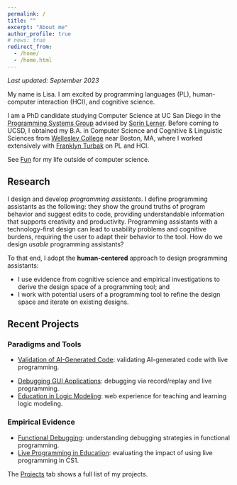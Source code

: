 ```yaml
---
permalink: /
title: ""
excerpt: "About me"
author_profile: true
# news: true
redirect_from: 
  - /home/
  - /home.html
---
```


_Last updated: September 2023_



My name is Lisa. I am excited by programming languages (PL), human-computer interaction (HCI), and cognitive science. 

I am a PhD candidate studying Computer Science at UC San Diego in the [Programming Systems Group](http://cseweb.ucsd.edu/groups/progsys/) advised by [Sorin Lerner](http://cseweb.ucsd.edu/~lerner/). 
Before coming to UCSD, I obtained my B.A. in Computer Science and Cognitive & Linguistic Sciences from [Wellesley College](https://www.wellesley.edu) near Boston, MA, 
where I worked extensively with [Franklyn Turbak](https://cs.wellesley.edu/~fturbak/) on PL and HCI.

See [Fun](/fun/) for my life outside of computer science.
<!-- where I worked extensively with [Franklyn Turbak](https://cs.wellesley.edu/~fturbak/) on designing a textual representation for the block-based MIT App Inventor. -->

<!-- My academic interests lie in the intersection of programming languages and human-computer interaction, include programming language design, error reporting and handling, and human-(programming) language interaction. -->
<!-- Through programming tools that are user-friendly and accessible, I aspire to lower the boundaries to learning computer science and programming for everyone. -->

Research
------
I design and develop _programming assistants_. I define programming assistants as the following: they show the ground truths of program behavior and suggest edits to code, providing understandable information that supports creativity and productivity. Programming assistants with a technology-first design can lead to usability problems and cognitive burdens, requiring the user to adapt their behavior to the tool. How do we design _usable_ programming assistants?
<!-- My current research _vision_ is the following: I hope to improve *human <-> human communication*, the main media of which are computers, specifically programming tools. Such communication can be subdivided into two categories, each coming with questions I aim to address: -->

<!-- 1. **Tool Designer-to-User Communication.** How should the designer of a programming tool (languages, interfaces, etc.) effectively communicate their design intent and the capabilities of the tool to the user, so that the tool is learnable and usable? What needs to be done so that the users' needs are taken into consideration during the design and development of the tool?

2. **Programmer-to-Programmer Communication.** What needs to be done in a programming tool such that it helps a programmer understand code written by the others (including machines)? -->
<!-- 1. **Self-to-Self Communication.** What programming aids can be developed to help the programmer correctly reason about the program behavior, assiting them with refining their mental model? How can one receive aids in understanding code they wrote a while ago? -->

<!-- 2. **Self-to-Other Communication.** How do we help programmers communicate their thought processes more effectively with collaborators, synchronously and asynchronously? What meta-data of cognitive processes can be embedded in programming languages and interfaces? -->

<!-- old -->

<!-- I build interactive systems for programming, hoping to bring more cognitive ergonomics to programmer <-> computer communication in programming tasks. Note that this is a _two-way_ communication:

1. From the computer's perspective, with the abundance of information available when a program is being authored, modified and executed, I aim to present the most relevant information to the programmer in an appropriate manner using techniques such as **instrumentation** and **slicing**; and

2. From the programmer's perspective, I would like to improve the existing programming setup such as **the design of IDEs** and **input modalities** to ease the processes of code authoring, comprehension, navigation and debugging.-->

<!-- I aim to build programming tools that are **learnable, intuitive, and practical**.
- By _learnable_, I mean with a flat learning curve for everyone from beginners to experts.
- By _intuitive_, I mean cognitive ergonomic, matching tool usage with human cognition such that "what you mean is what you will get" (WYMIWYG).
- And, by _practical_, I mean scalable to real-world programming that often involves large-scale codebases and data. -->

To that end, I adopt the **human-centered** approach to design programming assistants: 
- I use evidence from cognitive science and empirical investigations to derive the design space of a programming tool; and
- I work with potential users of a programming tool to refine the design space and iterate on existing designs.


<!-- I believe that **comprehension** is key to the successful execution of many programming tasks (e.g., debugging, refactoring). My goal is to develop programming tools that help programmers understand the information presented to them, let it be program execution or code suggestions, in order to be more effective with other programming tasks. -->


<!-- To that end,  -->
<!-- I build **live programming**-based tools for various domains of programming, and  -->
<!-- I use **mixed methods** to understand programmers as well as to improve the design of programming environments. My life-long mission is to make programming a more enjoyable experience.  -->

<!-- , but I'm always open to adopt other programming techniques to build programming tools that make programming a more enjoyable experience. -->

Recent Projects
------
### Paradigms and Tools
- [Validation of AI-Generated Code](/projects/): validating AI-generated code with live programming.
<!-- - [Functional Debugging](/projects/): evidence-driven functional debugging support. -->
- [Debugging GUI Applications](/projects/): debugging via record/replay and live programming.
- [Education in Logic Modeling](/projects/): web experience for teaching and learning logic modeling.
<!-- - PBUnit: a live programming environment with built-in support for unit testing and example-centric programming. -->
<!-- - [Live Rust](/projects/): a Live Programming environment for Rust ownership and lifetimes. -->
<!-- - [Rust](/projects/): better Rust error reporting on lifetimes and ownerships. -->
<!-- - [SnipPy+](/projects/): an uninterrupted live programming-by-example synthesizer. -->

### Empirical Evidence
- [Functional Debugging](/projects/): understanding debugging strategies in functional programming.
- [Live Programming in Education](/projects/): evaluating the impact of using live programming in CS1.

The [Projects](/projects/) tab shows a full list of my projects.


<!-- Recent Publications [Full List of Publications]()
======
1. **Ruanqianqian Huang**, Kasra Ferdowsifard, Ana Selvaraj, Adalbert Gerald Soosai Raj, Sorin Lerner. Investigating the Impact of Using a Live Programming Environment in a CS1 Course. _In preparation._
2. **Ruanqianqian Huang**. 2020. _The Design and Implementation of Venbrace, a Text Language for App Inventor._ Bachelor’s thesis. Wellesley College.
3. **Ruanqianqian Huang** and Franklyn Turbak. 2019. A Design for Bidirectional Conversion between Blocks and Text for App Inventor. In _2019 IEEE Blocks and BeyondWorkshop (B&B)_, Memphis, TN, USA, 2019, pp. 87-89. -->



<!-- My interests include but are not limited to:
- Programming languages
- Human-Computer Interaction
- Software engineering
- Cognitive Science
- Languages
- Music: Classical, Jazz, and Rock
- Historical Fiction
- Classic Movies
- K-Drama
- Cooking
- Weight Training
- Figure Skating -->

<!-- News
======
* Aug 1, 2020: I started my PhD Program at UCSD in the [ProgSys Group](http://cseweb.ucsd.edu/groups/progsys/).
* May 31, 2020: I graduated from Wellesley College with Summa Cum Laude.
* May 28, 2020: I received the Academic Achievement Award in Computer Science from the Dept. of Computer Science at Wellesley College.
* May 19, 2020: I defended my undergraduate thesis and received Honors in Computer Science. -->

